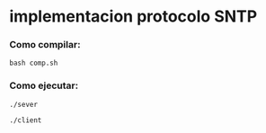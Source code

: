 # implementacion protocolo SNTP

### Como compilar:
  
  `bash comp.sh`

### Como ejecutar:

  `./sever`
  
  `./client`
